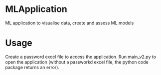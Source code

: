 # MLApplication
ML application to visualise data, create and assess ML models

# Usage
Create a password excel file to access the application. Run main_v2.py to open the application (without a passworkd excel file, the python code package returns an error). 
